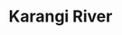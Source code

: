 ---
title: "Karangi River"
title_bn: "করাঙ্গি নদী"
description: "Karangi river starts from the hills of Bahubal upazila and ends at the Khuai river. It covers Bahubal, Habiganj sadar upazilas. The total length of the river is 50 km. It’s a transboundary river. This river was named after the name of Elephant (other name- Karangi)."
---